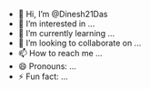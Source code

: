 - 👋 Hi, I’m @Dinesh21Das
- 👀 I’m interested in ...
- 🌱 I’m currently learning ...
- 💞️ I’m looking to collaborate on ...
- 📫 How to reach me ...
- 😄 Pronouns: ...
- ⚡ Fun fact: ...

<!---
Dinesh21Das/Dinesh21Das is a ✨ special ✨ repository because its `README.md` (this file) appears on your GitHub profile.
You can click the Preview link to take a look at your changes.
--->
